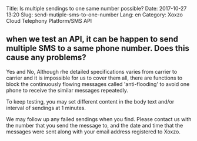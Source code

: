 Title: Is multiple sendings to one same number possible?
Date: 2017-10-27 13:20
Slug: send-mutiple-sms-to-one-number
Lang: en
Category: Xoxzo Cloud Telephony Platform/SMS API

## when we test an API, it can be happen to send multiple SMS to a same phone number. Does this cause any problems?

Yes and No,
Although rhe detailed specifications varies from carrier to carrier and it is impossible for us to cover them all, there are functions to block the continuously flowing messages called 'anti-flooding' to avoid one phone to receive the similar messages repeatedly.

To keep testing, you may set different content in the body text and/or interval of sendings at 1 minutes.

We may follow up any failed sendings when you find.
Please contact us with the number that you send the message to, and the date and time that the messages were sent along with your email address registered to Xoxzo.
